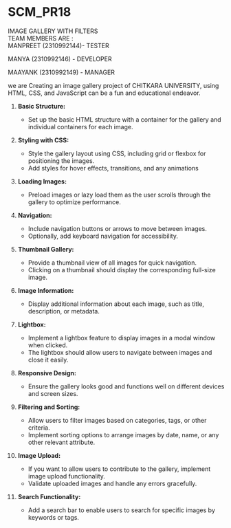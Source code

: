 # SCM_PR18  
IMAGE GALLERY WITH FILTERS  
TEAM MEMBERS ARE :  
 MANPREET (2310992144)-  TESTER  

 MANYA (2310992146) -  DEVELOPER 

 MAAYANK (2310992149) -  MANAGER 

we are Creating an image gallery project of CHITKARA UNIVERSITY, using HTML, CSS, and JavaScript can be a fun and educational endeavor.  

1. **Basic Structure:**
   - Set up the basic HTML structure with a container for the gallery and individual containers for each image.

2. **Styling with CSS:**
   - Style the gallery layout using CSS, including grid or flexbox for positioning the images.
   - Add styles for hover effects, transitions, and any animations

3. **Loading Images:**
   - Preload images or lazy load them as the user scrolls through the gallery to optimize performance.

4. **Navigation:**
   - Include navigation buttons or arrows to move between images.
   - Optionally, add keyboard navigation for accessibility.

5. **Thumbnail Gallery:**
   - Provide a thumbnail view of all images for quick navigation.
   - Clicking on a thumbnail should display the corresponding full-size image.

6. **Image Information:**
   - Display additional information about each image, such as title, description, or metadata.

7. **Lightbox:**
   - Implement a lightbox feature to display images in a modal window when clicked.
   - The lightbox should allow users to navigate between images and close it easily.

8. **Responsive Design:**
   - Ensure the gallery looks good and functions well on different devices and screen sizes.

9. **Filtering and Sorting:**
   - Allow users to filter images based on categories, tags, or other criteria.
   - Implement sorting options to arrange images by date, name, or any other relevant attribute.

10. **Image Upload:**
    - If you want to allow users to contribute to the gallery, implement image upload functionality.
    - Validate uploaded images and handle any errors gracefully.

11. **Search Functionality:**
    - Add a search bar to enable users to search for specific images by keywords or tags.




